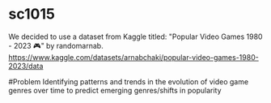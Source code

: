 # sc1015
We decided to use a dataset from Kaggle titled: "Popular Video Games 1980 - 2023 🎮" by randomarnab.
https://www.kaggle.com/datasets/arnabchaki/popular-video-games-1980-2023/data

#Problem 
Identifying patterns and trends in the evolution of video game genres over time to predict emerging genres/shifts in popularity
